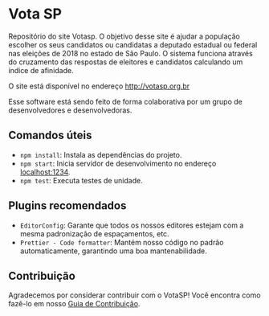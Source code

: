 # Vota SP

Repositório do site Votasp. O objetivo desse site é ajudar a população escolher os seus candidatos ou candidatas a deputado estadual ou federal nas eleições de 2018 no estado de São Paulo. O sistema funciona através do cruzamento das respostas de eleitores e candidatos calculando um índice de afinidade.

O site está disponível no endereço http://votasp.org.br

Esse software está sendo feito de forma colaborativa por um grupo de desenvolvedores e desenvolvedoras.

## Comandos úteis

- `npm install`: Instala as dependências do projeto.
- `npm start`: Inicia servidor de desenvolvimento no endereço [localhost:1234](http://localhost:1234).
- `npm test`: Executa testes de unidade.

## Plugins recomendados

- `EditorConfig`: Garante que todos os nossos editores estejam com a mesma padronização de espaçamentos, etc.
- `Prettier - Code formatter`: Mantém nosso código no padrão automaticamente, garantindo uma boa mantenabilidade.

## Contribuição

Agradecemos por considerar contribuir com o VotaSP! Você encontra como fazê-lo em nosso [Guia de Contribuição](CONTRIBUTING.md).
